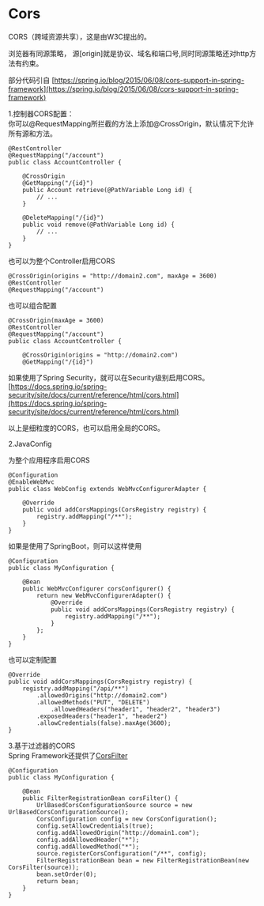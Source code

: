 # Cors

CORS（跨域资源共享），这是由W3C提出的。

浏览器有同源策略， 源\[origin\]就是协议、域名和端口号,同时同源策略还对http方法有约束。

部分代码引自 [https://spring.io/blog/2015/06/08/cors-support-in-spring-framework](https://spring.io/blog/2015/06/08/cors-support-in-spring-framework)

1.控制器CORS配置：  
你可以@RequestMapping所拦截的方法上添加@CrossOrigin，默认情况下允许所有源和方法。

```text
@RestController
@RequestMapping("/account")
public class AccountController {

	@CrossOrigin
	@GetMapping("/{id}")
	public Account retrieve(@PathVariable Long id) {
		// ...
	}

	@DeleteMapping("/{id}")
	public void remove(@PathVariable Long id) {
		// ...
	}
}
```

也可以为整个Controller启用CORS

```text
@CrossOrigin(origins = "http://domain2.com", maxAge = 3600)
@RestController
@RequestMapping("/account")
```

也可以组合配置

```text
@CrossOrigin(maxAge = 3600)
@RestController
@RequestMapping("/account")
public class AccountController {

	@CrossOrigin(origins = "http://domain2.com")
	@GetMapping("/{id}")
```

如果使用了Spring Security，就可以在Security级别启用CORS。  
[https://docs.spring.io/spring-security/site/docs/current/reference/html/cors.html](https://docs.spring.io/spring-security/site/docs/current/reference/html/cors.html)

以上是细粒度的CORS，也可以启用全局的CORS。

2.JavaConfig

为整个应用程序启用CORS

```text
@Configuration
@EnableWebMvc
public class WebConfig extends WebMvcConfigurerAdapter {

	@Override
	public void addCorsMappings(CorsRegistry registry) {
		registry.addMapping("/**");
	}
}
```

如果是使用了SpringBoot，则可以这样使用

```text
@Configuration
public class MyConfiguration {

    @Bean
    public WebMvcConfigurer corsConfigurer() {
        return new WebMvcConfigurerAdapter() {
            @Override
            public void addCorsMappings(CorsRegistry registry) {
                registry.addMapping("/**");
            }
        };
    }
}
```

也可以定制配置

```text
@Override
public void addCorsMappings(CorsRegistry registry) {
	registry.addMapping("/api/**")
		.allowedOrigins("http://domain2.com")
		.allowedMethods("PUT", "DELETE")
			.allowedHeaders("header1", "header2", "header3")
		.exposedHeaders("header1", "header2")
		.allowCredentials(false).maxAge(3600);
}
```

3.基于过滤器的CORS  
 Spring Framework还提供了[CorsFilter](https://docs.spring.io/spring/docs/current/javadoc-api/org/springframework/web/filter/CorsFilter.html)

```text
@Configuration
public class MyConfiguration {

	@Bean
	public FilterRegistrationBean corsFilter() {
		UrlBasedCorsConfigurationSource source = new UrlBasedCorsConfigurationSource();
		CorsConfiguration config = new CorsConfiguration();
		config.setAllowCredentials(true);
		config.addAllowedOrigin("http://domain1.com");
		config.addAllowedHeader("*");
		config.addAllowedMethod("*");
		source.registerCorsConfiguration("/**", config);
		FilterRegistrationBean bean = new FilterRegistrationBean(new CorsFilter(source));
		bean.setOrder(0);
		return bean;
	}
}
```





